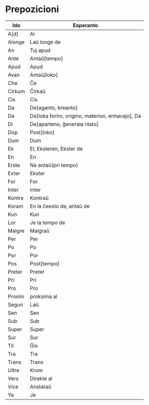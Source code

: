 # Prepozicioni

| Ido    | Esperanto                                        |
| ------ | ------------------------------------------------ |
| A[d]   | Al                                               |
| Alonge | Laŭ longe de                                     |
| An     | Tuj apud                                         |
| Ante   | Antaŭ[tempo]                                     |
| Apud   | Apud                                             |
| Avan   | Antaŭ[loko]                                      |
| Che    | Ĉe                                               |
| Cirkum | Ĉirkaŭ                                           |
| Cis    | Cis                                              |
| Da     | De[aganto, kreanto]                              |
| De     | De[loka foriro, origino, materion, enhavaĵo], Da |
| Di     | De[aparteno, ĝenerala rilato]                    |
| Dop    | Post[loko]                                       |
| Dum    | Dum                                              |
| Ek     | El, Eksteren, Ekster de                          |
| En     | En                                               |
| Erste  | Ne antaŭ(pri tempo)                              |
| Exter  | Ekster                                           |
| For    | For                                              |
| Inter  | Inter                                            |
| Kontre | Kontraŭ                                          |
| Koram  | En la ĉeesto de, antaŭ de                        |
| Kun    | Kun                                              |
| Lor    | Je la tempo de                                   |
| Malgre | Malgraŭ                                          |
| Per    | Per                                              |
| Po     | Po                                               |
| Por    | Por                                              |
| Pos    | Post[tempo]                                      |
| Preter | Preter                                           |
| Pri    | Pri                                              |
| Pro    | Pro                                              |
| Proxim | proksima al                                      |
| Segun  | Laŭ                                              |
| Sen    | Sen                                              |
| Sub    | Sub                                              |
| Super  | Super                                            |
| Sur    | Sur                                              |
| Til    | Ĝis                                              |
| Tra    | Tra                                              |
| Trans  | Trans                                            |
| Ultre  | Krom                                             |
| Vers   | Direkte al                                       |
| Vice   | Anstataŭ                                         |
| Ye     | Je                                               |
